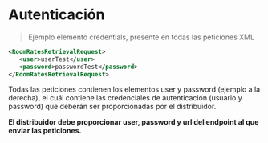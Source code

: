 # Autenticación

> Ejemplo elemento credentials, presente en todas las peticiones XML


````xml
<RoomRatesRetrievalRequest>
   <user>userTest</user>
   <password>passwordTest</password>   
</RoomRatesRetrievalRequest>
````

Todas las peticiones contienen los elementos user y password (ejemplo a la derecha), el cuál contiene las credenciales de autenticación (usuario y password) que deberán ser proporcionadas por el distribuidor.

**El distribuidor debe proporcionar user, password y url del endpoint al que enviar las peticiones.**

